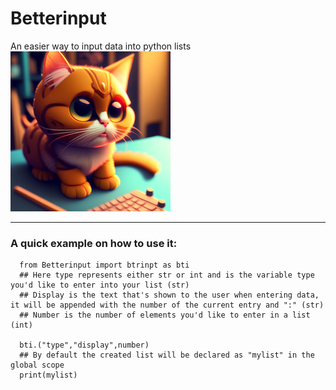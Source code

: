 # Betterinput
An easier way to input data into python lists
![logo](https://github.com/Sankie005/Betterinput/blob/3e1eabc95e6922444b7746da9b0946d869db781d/betterinputlogo.png)
***
### A quick example on how to use it: 
~~~ 
  from Betterinput import btrinpt as bti 
  ## Here type represents either str or int and is the variable type you'd like to enter into your list (str) 
  ## Display is the text that's shown to the user when entering data, it will be appended with the number of the current entry and ":" (str)
  ## Number is the number of elements you'd like to enter in a list (int)
  
  bti.("type","display",number)
  ## By default the created list will be declared as "mylist" in the global scope 
  print(mylist)
~~~
